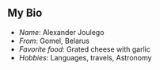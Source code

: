 ## My Bio

- *Name*: Alexander Joulego
- *From*: Gomel, Belarus
- *Favorite food*: Grated cheese with garlic
- *Hobbies*: Languages, travels, Astronomy

